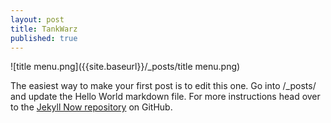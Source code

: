 ```yaml
---
layout: post
title: TankWarz
published: true
---
```

![title menu.png]({{site.baseurl}}/_posts/title menu.png)

The easiest way to make your first post is to edit this one. Go into /_posts/ and update the Hello World markdown file. For more instructions head over to the [Jekyll Now repository](https://github.com/barryclark/jekyll-now) on GitHub.
